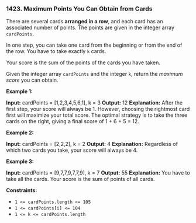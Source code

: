 ### 1423\. Maximum Points You Can Obtain from Cards

There are several cards **arranged in a row**, and each card has an associated number of points. The points are given in the integer array `cardPoints`.

In one step, you can take one card from the beginning or from the end of the row. You have to take exactly `k` cards.

Your score is the sum of the points of the cards you have taken.

Given the integer array `cardPoints` and the integer `k`, return the _maximum score_ you can obtain.

**Example 1:**

**Input:** cardPoints = \[1,2,3,4,5,6,1\], k = 3
**Output:** 12
**Explanation:** After the first step, your score will always be 1. However, choosing the rightmost card first will maximize your total score. The optimal strategy is to take the three cards on the right, giving a final score of 1 + 6 + 5 = 12.

**Example 2:**

**Input:** cardPoints = \[2,2,2\], k = 2
**Output:** 4
**Explanation:** Regardless of which two cards you take, your score will always be 4.

**Example 3:**

**Input:** cardPoints = \[9,7,7,9,7,7,9\], k = 7
**Output:** 55
**Explanation:** You have to take all the cards. Your score is the sum of points of all cards.

**Constraints:**

*   `1 <= cardPoints.length <= 105`
*   `1 <= cardPoints[i] <= 104`
*   `1 <= k <= cardPoints.length`
